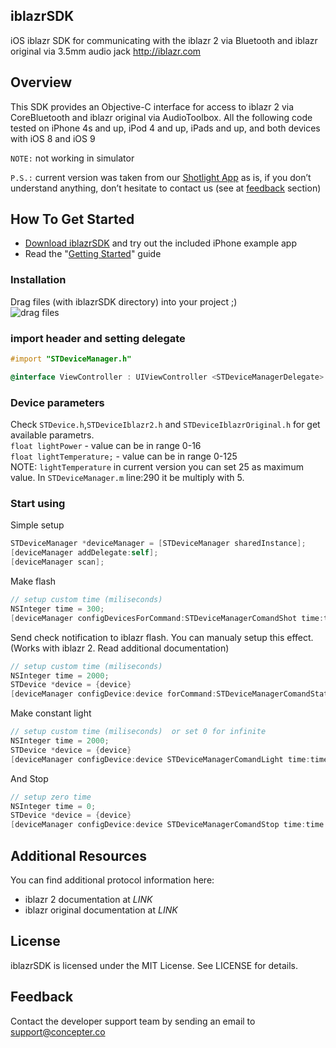 ## iblazrSDK
iOS iblazr SDK for communicating with the iblazr 2 via Bluetooth and iblazr original via 3.5mm audio jack http://iblazr.com
## Overview
This SDK provides an Objective-C interface for access to iblazr 2 via CoreBluetooth and iblazr original via AudioToolbox. All the following code tested on iPhone 4s and up, iPod 4 and up, iPads and up, and both devices with iOS 8 and iOS 9

`NOTE:` not working in simulator

`P.S.:` current version was taken from our [Shotlight App](https://itunes.apple.com/us/app/shotlight-manual-photo-video/id982905457?mt=8) as is, if you don’t understand anything, don’t hesitate to contact us (see at [feedback](https://github.com/concepterhqinc/iblazr-sdk-ios#Feedback) section)
## How To Get Started
* [Download iblazrSDK](https://github.com/concepterhqinc/iblazr-sdk-ios/archive/master.zip) and try out the included iPhone example app
* Read the "[Getting Started](https://github.com/concepterhqinc/iblazr-sdk-ios#Documentation)" guide

### Installation
Drag files (with iblazrSDK directory) into your project ;)<br>
![drag files](https://shop.concepter.co/wp-content/uploads/2015/11/drag_files.png)
### import header and setting delegate
```objective-c
#import "STDeviceManager.h"

@interface ViewController : UIViewController <STDeviceManagerDelegate>
```
### Device parameters
Check `STDevice.h`,`STDeviceIblazr2.h` and `STDeviceIblazrOriginal.h` for get available parametrs.<br>
`float lightPower` - value can be in range 0-16<br>
`float lightTemperature;` - value can be in range 0-125<br>
NOTE:  `lightTemperature` in current version you can set 25 as maximum value. In `STDeviceManager.m` line:290 it be multiply with 5.


### Start using
Simple setup
```objective-c
STDeviceManager *deviceManager = [STDeviceManager sharedInstance];
[deviceManager addDelegate:self];
[deviceManager scan];
```

Make flash
```objective-c
// setup custom time (miliseconds)
NSInteger time = 300;
[deviceManager configDevicesForCommand:STDeviceManagerComandShot time:time];
```

Send check notification to iblazr flash. You can manualy setup this effect. (Works with iblazr 2. Read additional documentation)
```objective-c
// setup custom time (miliseconds)
NSInteger time = 2000;
STDevice *device = {device}
[deviceManager configDevice:device forCommand:STDeviceManagerComandStatus time:time temperature:lightTemperature power:lightPower];
```

Make constant light
```objective-c
// setup custom time (miliseconds)  or set 0 for infinite
NSInteger time = 2000;
STDevice *device = {device}
[deviceManager configDevice:device STDeviceManagerComandLight time:time temperature:lightTemperature power:lightPower];
```
And Stop
```objective-c
// setup zero time
NSInteger time = 0;
STDevice *device = {device}
[deviceManager configDevice:device STDeviceManagerComandStop time:time temperature:lightTemperature power:lightPower];
```

## Additional Resources
You can find additional protocol information here:
* iblazr 2 documentation at *LINK*
* iblazr original documentation at *LINK*

## License
iblazrSDK is licensed under the MIT License. See LICENSE for details.

## Feedback
Contact the developer support team by sending an email to support@concepter.co